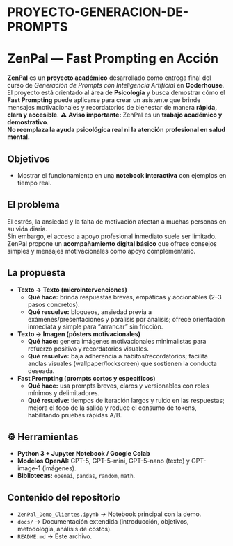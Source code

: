 # PROYECTO-GENERACION-DE-PROMPTS
# ZenPal — Fast Prompting en Acción
**ZenPal** es un **proyecto académico** desarrollado como entrega final del curso de *Generación de Prompts con Inteligencia Artificial* en **Coderhouse**.  
El proyecto está orientado al área de **Psicología** y busca demostrar cómo el **Fast Prompting** puede aplicarse para crear un asistente que brinde mensajes motivacionales y recordatorios de bienestar de manera **rápida, clara y accesible**.
⚠️ **Aviso importante:** ZenPal es un **trabajo académico y demostrativo**.  
**No reemplaza la ayuda psicológica real ni la atención profesional en salud mental.**
## Objetivos  
- Mostrar el funcionamiento en una **notebook interactiva** con ejemplos en tiempo real.  
## El problema
El estrés, la ansiedad y la falta de motivación afectan a muchas personas en su vida diaria.  
Sin embargo, el acceso a apoyo profesional inmediato suele ser limitado.  
ZenPal propone un **acompañamiento digital básico** que ofrece consejos simples y mensajes motivacionales como apoyo complementario.
## La propuesta
- **Texto → Texto (microintervenciones)**
  - **Qué hace:** brinda respuestas breves, empáticas y accionables (2–3 pasos concretos).
  - **Qué resuelve:** bloqueos, ansiedad previa a exámenes/presentaciones y parálisis por análisis; ofrece orientación inmediata y simple para “arrancar” sin fricción.
- **Texto → Imagen (pósters motivacionales)**
  - **Qué hace:** genera imágenes motivacionales minimalistas para refuerzo positivo y recordatorios visuales.
  - **Qué resuelve:** baja adherencia a hábitos/recordatorios; facilita anclas visuales (wallpaper/lockscreen) que sostienen la conducta deseada.
- **Fast Prompting (prompts cortos y específicos)**
  - **Qué hace:** usa prompts breves, claros y versionables con roles mínimos y delimitadores.
  - **Qué resuelve:** tiempos de iteración largos y ruido en las respuestas; mejora el foco de la salida y reduce el consumo de tokens, habilitando pruebas rápidas A/B.
## ⚙️ Herramientas
- **Python 3 + Jupyter Notebook / Google Colab**  
- **Modelos OpenAI:** GPT-5, GPT-5-mini, GPT-5-nano (texto) y GPT-image-1 (imágenes).  
- **Bibliotecas:** `openai`, `pandas`, `random`, `math`.  
## Contenido del repositorio
- `ZenPal_Demo_Clientes.ipynb` → Notebook principal con la demo.  
- `docs/` → Documentación extendida (introducción, objetivos, metodología, análisis de costos).   
- `README.md` → Este archivo.

